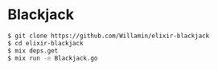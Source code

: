 # Blackjack

```bash
$ git clone https://github.com/Willamin/elixir-blackjack
$ cd elixir-blackjack
$ mix deps.get
$ mix run -e Blackjack.go
```